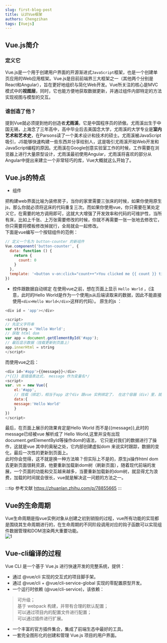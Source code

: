 ```yaml
---
slug: first-blog-post
title: 认识Vue框架
authors: Chengzihan
tags: [Vuejs]
---
```


## Vue.js简介

### 定义它

Vue.js是一个用于创建用户界面的开源渐进式`JavaScript`框架，也是一个创建单页应用的Web应用框架。Vue.js是目前前端界三大框架之一（其他两个分别是React和Angular），旨在更好地组织与简化Web开发。Vue所关注的核心是MVC模式中的**视图层**，同时，它也能方便地获取数据更新，并通过组件内部特定的方法实现视图与模型的交互。  

### 谁创造了他？

提到Vue就必须提到他的创造者**尤雨溪**，它是中国程序员的骄傲。尤雨溪出生于中国无锡，上海念了三年高中，高中毕业后去美国念大学，尤雨溪的大学专业是**室内艺术和艺术史**，在Parsons读了一个美术设计和技术的硕士。尤雨溪被JavaScript吸引，JS能够快速构建一些东西并分享给别人，这是吸引尤雨溪开始Web开发和JavaScript编程的原因。尤雨溪在Google创意实验室工作的时候，工作需要在浏览器上进行大量原型设计，尤雨溪最初使用Angular，尤雨溪将喜欢的部分从Angular中提出来建立一个非常轻巧的库，Vue大概就这么开始了。  

## Vue.js的特点

- 组件

把构建web界面比喻为装修房子，当你的家里需要三张床的时候，如果你使用原生js，那么你就必须将这床的代码重复三次。而如果你使用vue，你只需要在某处定义它，在需要的地方调用即可，这就大大增强了开发效率和代码的可维护性，当所有床，比如上千张、上万张需要修改的时候，你就不再需要一张一张地去修改它，你只需要将模板修改掉就行，全局就会一起修改。  
下面是vue编写一个按钮组件的范例：  

```js
// 定义一个名为 button-counter 的新组件
Vue.component('button-counter', {
  data: function () {
    return {
      count: 0
    }
  },
  template: '<button v-on:click="count++">You clicked me {{ count }} times.</button>'
})
```

- 控件跟数据自动绑定
在使用vue之前，想在页面上显示 `Hello World` ，(注意，此时的Hello World是作为一个使用js从后端读取来的数据，因此不能直接使用`<div>Hello World</div>`这样的代码）。
原生的js ：  

```js
<div id = 'app'></div>

<script>
// 先定义字符串
var string = 'Hello World';
// 获取 html dom
var app = document.getElementById('#app');
// 最后显示数据（挂载更新到页面上）
app.innerHtml = string
</script>
```

而使用vue之后：  

```js
<div id='#app'>{{message}}</div>
/*{{}} 是插值表达式， message 作为变量名*/
<script>
var. vm = new Vue({
    el:'#app', 
    // 挂载（绑定），相当于app 这个div 跟vue 实例绑定了， 在这个容器（div）里，就可以用vue来操作了
    data:{
    message:'Hello World'
    }
})
</script>
```

最后，在页面上展示的效果肯定是Hello World 而不是{{message}},此时的message已经被vue 解析成了 Hello World,这里并没有出现document.getElementById等操作dom的语法， 它只是对我们的数据进行了操作，这就是vue 其中的奥秘之处，它内部创建虚拟dom 来说实时跟踪，数据的变化，最后一次性的更新到页面上。  
此时你会觉得，这不就是换一种方法嘛？但实际上不是的，原生js操作html dom去更新页面很耗资源，他要重新加载新dom树（刷新页面），随着现代前端的发展，一个页面的功能和交互越来越多，当要重新加载新的dom树，就显得尤为浪费，加载的时间就会很长，vue就是解决这一问题的方法之一。  

:::tip 参考文献
<https://zhuanlan.zhihu.com/p/78855665>
:::

## Vue的生命周期

Vue生命周期是指vue实例对象从创建之初到销毁的过程，vue所有功能的实现都是围绕其生命周期进行的，在生命周期的不同阶段调用对应的钩子函数可以实现组件数据管理和DOM渲染两大重要功能。  
![1](https://jetzihan-img.oss-cn-beijing.aliyuncs.com/blog/20220713165130.png)  

## Vue-cli编译的过程

Vue CLI 是一个基于 Vue.js 进行快速开发的完整系统，提供：  

- 通过 @vue/cli 实现的交互式的项目脚手架。
- 通过 @vue/cli + @vue/cli-service-global 实现的零配置原型开发。
- 一个运行时依赖 (@vue/cli-service)，该依赖：

>可升级；  
>基于 webpack 构建，并带有合理的默认配置；  
>可以通过项目内的配置文件进行配置；  
>可以通过插件进行扩展。  

- 一个丰富的官方插件集合，集成了前端生态中最好的工具。
- 一套完全图形化的创建和管理 Vue.js 项目的用户界面。
